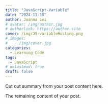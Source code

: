 ```yaml
---
title: "JavaScript-Variable"
date: "2024-11-18"
author: Joanna Lei
# avatar: /img/author.jpg
# authorlink: https://author.site
cover: /img/JS-variableHosting.png
# images:
#   - /img/cover.jpg
categories:
  - Learning Code
tags:
  - JavaScript
# nolastmod: true
draft: false
---
```


Cut out summary from your post content here.

<!--more-->

The remaining content of your post.
